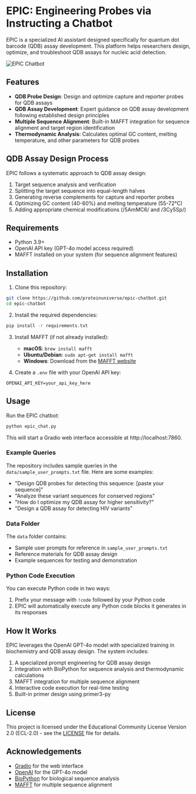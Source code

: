 # EPIC: Engineering Probes via Instructing a Chatbot

EPIC is a specialized AI assistant designed specifically for quantum dot barcode (QDB) assay development. This platform helps researchers design, optimize, and troubleshoot QDB assays for nucleic acid detection.

![EPIC Chatbot](assets/epic_logo.png)


## Features

- **QDB Probe Design**: Design and optimize capture and reporter probes for QDB assays
- **QDB Assay Development**: Expert guidance on QDB assay development following established design principles
- **Multiple Sequence Alignment**: Built-in MAFFT integration for sequence alignment and target region identification
- **Thermodynamic Analysis**: Calculates optimal GC content, melting temperature, and other parameters for QDB probes

## QDB Assay Design Process

EPIC follows a systematic approach to QDB assay design:

1. Target sequence analysis and verification
2. Splitting the target sequence into equal-length halves 
3. Generating reverse complements for capture and reporter probes
4. Optimizing GC content (40-60%) and melting temperature (55-72°C)
5. Adding appropriate chemical modifications (/5AmMC6/ and /3Cy5Sp/)

## Requirements

- Python 3.9+
- OpenAI API key (GPT-4o model access required)
- MAFFT installed on your system (for sequence alignment features)

## Installation

1. Clone this repository:
```bash
git clone https://github.com/proteinuniverse/epic-chatbot.git
cd epic-chatbot
```

2. Install the required dependencies:
```bash
pip install -r requirements.txt
```

3. Install MAFFT (if not already installed):
   - **macOS**: `brew install mafft`
   - **Ubuntu/Debian**: `sudo apt-get install mafft`
   - **Windows**: Download from the [MAFFT website](https://mafft.cbrc.jp/alignment/software/)

4. Create a `.env` file with your OpenAI API key:
```
OPENAI_API_KEY=your_api_key_here
```

## Usage

Run the EPIC chatbot:
```bash
python epic_chat.py
```

This will start a Gradio web interface accessible at http://localhost:7860.

### Example Queries

The repository includes sample queries in the `data/sample_user_prompts.txt` file. Here are some examples:

- "Design QDB probes for detecting this sequence: [paste your sequence]"
- "Analyze these variant sequences for conserved regions"
- "How do I optimize my QDB assay for higher sensitivity?"
- "Design a QDB assay for detecting HIV variants"

### Data Folder

The `data` folder contains:
- Sample user prompts for reference in `sample_user_prompts.txt`
- Reference materials for QDB assay design
- Example sequences for testing and demonstration

### Python Code Execution

You can execute Python code in two ways:
1. Prefix your message with `!code` followed by your Python code
2. EPIC will automatically execute any Python code blocks it generates in its responses

## How It Works

EPIC leverages the OpenAI GPT-4o model with specialized training in biochemistry and QDB assay design. The system includes:

1. A specialized prompt engineering for QDB assay design
2. Integration with BioPython for sequence analysis and thermodynamic calculations
3. MAFFT integration for multiple sequence alignment
4. Interactive code execution for real-time testing
5. Built-in primer design using primer3-py

## License

This project is licensed under the Educational Community License Version 2.0 (ECL-2.0) - see the [LICENSE](LICENSE) file for details.

## Acknowledgements

- [Gradio](https://gradio.app/) for the web interface
- [OpenAI](https://openai.com/) for the GPT-4o model
- [BioPython](https://biopython.org/) for biological sequence analysis
- [MAFFT](https://mafft.cbrc.jp/alignment/software/) for multiple sequence alignment
